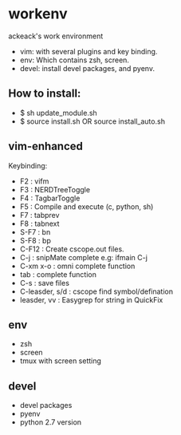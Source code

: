 workenv
=======

ackeack's work environment
- vim: with several plugins and key binding.
- env: Which contains zsh, screen.
- devel: install devel packages, and pyenv.

How to install:
------
- $ sh update_module.sh
- $ source install.sh OR source install_auto.sh 

vim-enhanced
-----
Keybinding: 
* F2     : vifm
* F3     : NERDTreeToggle
* F4     : TagbarToggle
* F5     : Compile and execute (c, python, sh)
* F7     : tabprev
* F8     : tabnext
* S-F7   : bn
* S-F8   : bp
* C-F12           : Create cscope.out files.
* C-j             : snipMate complete e.g: ifmain C-j
* C-xm x-o        : omni complete function
* tab             : complete function
* C-s             : save files
* C-leasder, s/d  : cscope find symbol/defination
* leasder, vv     : Easygrep for string in QuickFix

env
-----
* zsh
* screen
* tmux with screen setting

devel
-----
* devel packages
* pyenv
* python 2.7 version
